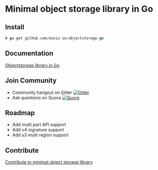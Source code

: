 # Minimal object storage library in Go

## Install

```go
# go get github.com/minio-io/objectstorage-go
```

## Documentation

[Objectstorage library in Go](http://godoc.org/github.com/minio-io/objectstorage-go)

## Join Community
* Community hangout on Gitter    [![Gitter](https://badges.gitter.im/Join%20Chat.svg)](https://gitter.im/Minio-io/minio?utm_source=badge&utm_medium=badge&utm_campaign=pr-badge&utm_content=badge)
* Ask questions on Quora  [![Quora](http://upload.wikimedia.org/wikipedia/commons/thumb/5/57/Quora_logo.svg/55px-Quora_logo.svg.png)](http://www.quora.com/Minio)

## Roadmap

- Add multi part API support
- Add v4 signature support
- Add s3 multi region support

## Contribute

[Contribute to minimal object storage library](./CONTRIBUTING.md)
